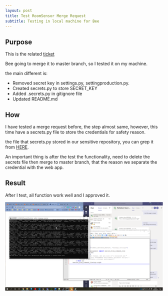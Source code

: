 ```yaml
---
layout: post
title: Test RoomSensor Merge Request
subtitle: Testing in local machine for Bee
---
```


## Purpose
This is the related [ticket](https://gitlab.com/iotop/orokonui/-/merge_requests/5)

Bee going to merge it to master branch, so I tested it on my machine.

the main different is:

- Removed secret key in settings.py, settingproduction.py.
- Created secrets.py to store SECRET_KEY
- Added .secrets.py in gitignore file
- Updated README.md

## How

I have tested a merge request before, the step almost same, however, this time have a secrets.py file to store the credentials for safety reason.

the file that secrets.py stored in our sensitive repository, you can grep it from [HERE](https://gitlab.com/iotop/sensitive/-/tree/master/Orokonui).

An important thing is after the test the functionality, need to delete the secrets file then merge to master branch, that the reason we separate the credential with the web app.

## Result

After I test, all function work well and I approved it.

![test](https://raw.githubusercontent.com/jiqi963/project/master/img/test.png)
